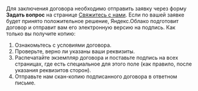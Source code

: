 Для заключения договора необходимо отправить заявку через форму **Задать вопрос** на странице [Свяжитесь с нами](https://cloud.yandex.ru/support). Если по вашей заявке будет принято положительное решение, Яндекс.Облако подготовит договор и отправит вам его электронную версию на подпись. Как только вы получите копию:
1. Ознакомьтесь с условиями договора.
1. Проверьте, верно ли указаны ваши реквизиты.
1. Распечатайте экземпляр договора и поставьте подпись на всех страницах, где есть специальное для этого поле (как правило, после указания реквизитов сторон).
1. Отправьте нам скан-копию подписанного договора в ответном письме.